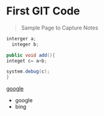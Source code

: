# First GIT Code
  > Sample Page to Capture Notes
  
  ```java
  interger a;
    integer b;
  
  public void add(){
  integet c= a+b;
  
  system.debug(c);
  }
  
  ```
  
  [google](www.google.com)
  
  
  * google
  * bing
